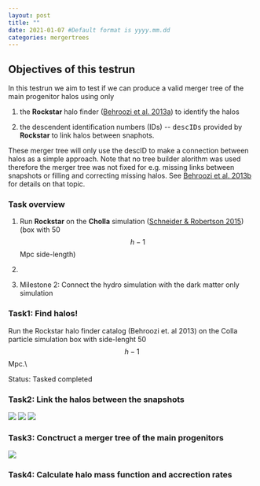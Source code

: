 ```yaml
---
layout: post
title: ""
date: 2021-01-07 #Default format is yyyy.mm.dd
categories: mergertrees
---
```


## Objectives of this testrun

In this testrun we aim to test if we can produce a valid merger tree of the main progenitor halos using only

1) the <b>Rockstar</b> halo finder (<a href="https://ui.adsabs.harvard.edu/#abs/2013ApJ...762..109B">Behroozi et al. 2013a</a>) to identify the halos

2) the descendent identification numbers (IDs) -- <tt>descIDs</tt> provided by <b>Rockstar</b> to link halos between snaphots.

These merger tree will only use the descID to make a connection between halos as a simple approach. Note that no tree builder alorithm was used therefore the merger tree was not fixed for e.g. missing links between snapshots or filling and correcting missing halos. See <a href="https://ui.adsabs.harvard.edu/#abs/2013ApJ...763...18B">Behroozi et al. 2013b</a> for details on that topic.

### Task overview

1) Run <b>Rockstar</b> on the <b>Cholla</b> simulation (<a href="https://ui.adsabs.harvard.edu/abs/2015ApJS..217...24S">Schneider & Robertson 2015</a>) (box with 50 $$h-1$$Mpc side-length)

2)

2) Milestone 2: Connect the hydro simulation with the dark matter only simulation


### Task1: Find halos!

Run the Rockstar halo finder catalog (Behroozi et. al 2013) on the Colla particle simulation box with side-lenght 50 $$h-1$$Mpc.\\

Status: Tasked completed 

### Task2: Link the halos between the snapshots

<img src="{{ site.baseurl }}/plots/2021-01-07_Tree3.png">

<img src="{{ site.baseurl }}/plots/2021-01-07_test_cube_SN21-23.png">

<img src="{{ site.baseurl }}/plots/2021-01-07_test_cube_SN21-24+51.png">

### Task3: Conctruct a merger tree of the main progenitors

<img src="{{ site.baseurl }}/plots/2021-01-07_diverse_merger_trees.png">


### Task4: Calculate halo mass function and accrection rates





